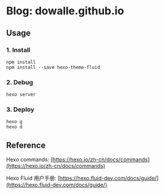 # Blog: dowalle.github.io 

## Usage

### 1. Install

```shell
npm install
npm install --save hexo-theme-fluid
```

### 2. Debug

```shell
hexo server
```

### 3. Deploy

```shell
hexo g
hexo d
```

## Reference

Hexo commands: [https://hexo.io/zh-cn/docs/commands](https://hexo.io/zh-cn/docs/commands)

Hexo Fluid 用户手册: [https://hexo.fluid-dev.com/docs/guide/](https://hexo.fluid-dev.com/docs/guide/)
